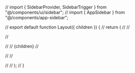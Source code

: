 // import { SidebarProvider, SidebarTrigger } from "@/components/ui/sidebar";
// import { AppSidebar } from "@/components/app-sidebar";


// export default function Layout({ children }) {
//   return (
//     <SidebarProvider className="flex h-screen w-full">
//       <AppSidebar />

//       <main className="flex h-screen w-full">
//         <SidebarTrigger />
//         {children}
//         <spam className="absolute top-0 right-0 size-16 mr-5 z-999">
     
//         </spam>
//       </main>
//     </SidebarProvider>
//   );
// }